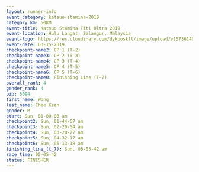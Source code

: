 ```yaml
---
layout: runner-info 
event_category: katsuo-stamina-2019 
category_km: 50KM 
event-title: Katsuo Stamina Titi Ultra 2019 
event-location: Hulu Langat, Selangor, Malaysia 
event-logo: https://res.cloudinary.com/dykbosktl/image/upload/v1573614825/Logo/Logo_p7ft6n.png
event-date: 03-15-2019 
checkpoint-name2: CP 1 (T-2) 
checkpoint-name3: CP 2 (T-3) 
checkpoint-name4: CP 3 (T-4) 
checkpoint-name5: CP 4 (T-5) 
checkpoint-name6: CP 5 (T-6) 
checkpoint-name8: Finishing Line (T-7) 
overall_rank: 4
gender_rank: 4
bib: 5094
first_name: Wong
last_name: Chee Kean
gender: M
start: Sun, 01-00-00 am
checkpoint2: Sun, 01-44-57 am
checkpoint3: Sun, 02-20-54 am
checkpoint4: Sun, 03-28-27 am
checkpoint5: Sun, 04-32-17 am
checkpoint6: Sun, 05-13-18 am
finishing_line_(t_7): Sun, 06-05-42 am
race_time: 05-05-42
status: FINISHER
---
```


